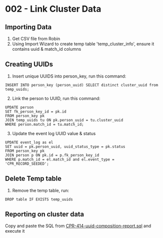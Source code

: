 # 002 - Link Cluster Data

## Importing Data
1) Get CSV file from Robin
2) Using Import Wizard to create temp table 'temp_cluster_info', ensure it contains uuid & match_id columns

## Creating UUIDs
1) Insert unique UUIDS into person_key, run this command:<br />
```
INSERT INTO person_key (person_uuid) SELECT distinct cluster_uuid from temp_uuids;
```

2) Link the person to UUID, run this command: <br />
```
UPDATE person
SET fk_person_key_id = pk.id
FROM person_key pk
JOIN temp_uuids tu ON pk.person_uuid = tu.cluster_uuid
WHERE person.match_id = tu.match_id;
```

3) Update the event log UUID value & status <br />
```
UPDATE event_log as el
SET uuid = pk.person_uuid, uuid_status_type = pk.status
FROM person_key pk
JOIN person p ON pk.id = p.fk_person_key_id
WHERE p.match_id = el.match_id and el.event_type = 'CPR_RECORD_SEEDED';
```

## Delete Temp table
1) Remove the temp table, run: <br />
```
DROP table IF EXISTS temp_uuids
```

## Reporting on cluster data

Copy and paste the SQL from  [CPR-414-uuid-composition-report.sql](../scripts/db/CPR-414-uuid-composition-report.sql) and execute it
